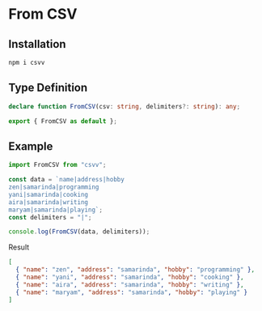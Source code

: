 # From CSV

## Installation

```bash
npm i csvv
```

## Type Definition

```typescript
declare function FromCSV(csv: string, delimiters?: string): any;

export { FromCSV as default };
```

## Example

```typescript
import FromCSV from "csvv";

const data = `name|address|hobby
zen|samarinda|programming
yani|samarinda|cooking
aira|samarinda|writing
maryam|samarinda|playing`;
const delimiters = "|";

console.log(FromCSV(data, delimiters));
```

Result

```json
[
  { "name": "zen", "address": "samarinda", "hobby": "programming" },
  { "name": "yani", "address": "samarinda", "hobby": "cooking" },
  { "name": "aira", "address": "samarinda", "hobby": "writing" },
  { "name": "maryam", "address": "samarinda", "hobby": "playing" }
]
```